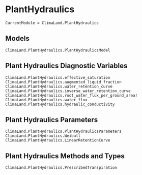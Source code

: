 # PlantHydraulics

```@meta
CurrentModule = ClimaLand.PlantHydraulics
```
## Models

```@docs
ClimaLand.PlantHydraulics.PlantHydraulicsModel
```

## Plant Hydraulics Diagnostic Variables

```@docs
ClimaLand.PlantHydraulics.effective_saturation
ClimaLand.PlantHydraulics.augmented_liquid_fraction
ClimaLand.PlantHydraulics.water_retention_curve
ClimaLand.PlantHydraulics.inverse_water_retention_curve
ClimaLand.PlantHydraulics.root_water_flux_per_ground_area!
ClimaLand.PlantHydraulics.water_flux
ClimaLand.PlantHydraulics.hydraulic_conductivity
```

## Plant Hydraulics Parameters

```@docs
ClimaLand.PlantHydraulics.PlantHydraulicsParameters
ClimaLand.PlantHydraulics.Weibull
ClimaLand.PlantHydraulics.LinearRetentionCurve
```

## Plant Hydraulics Methods and Types

```@docs
ClimaLand.PlantHydraulics.PrescribedTranspiration
```
